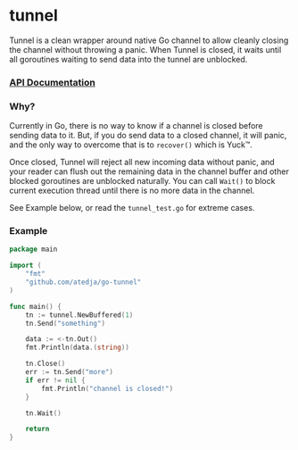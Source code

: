 # tunnel

Tunnel is a clean wrapper around native Go channel to allow cleanly closing the
channel without throwing a panic. When Tunnel is closed, it waits until all
goroutines waiting to send data into the tunnel are unblocked.

### [API Documentation](https://godoc.org/github.com/atedja/go-tunnel)

### Why?

Currently in Go, there is no way to know if a channel is closed before sending
data to it. But, if you do send data to a closed channel, it will panic, and
the only way to overcome that is to `recover()` which is Yuck™.

Once closed, Tunnel will reject all new incoming data without panic, and 
your reader can flush out the remaining data in the channel buffer and other 
blocked goroutines are unblocked naturally. You can call `Wait()` to block 
current execution thread until there is no more data in the channel.

See Example below, or read the `tunnel_test.go` for extreme cases.

### Example

```go
package main

import (
	"fmt"
	"github.com/atedja/go-tunnel"
)

func main() {
	tn := tunnel.NewBuffered(1)
	tn.Send("something")

	data := <-tn.Out()
	fmt.Println(data.(string))

	tn.Close()
	err := tn.Send("more")
	if err != nil {
		fmt.Println("channel is closed!")
	}

	tn.Wait()

	return
}
```

